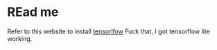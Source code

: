 # REad me
Refer to this website to install [tensorlfow](https://qengineering.eu/install-tensorflow-on-raspberry-64-os.html)
Fuck that, I got tensorflow lite working. 
